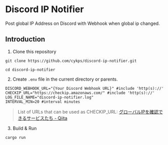 # Discord IP Notifier
Post global IP Address on Discord with Webhook when global ip changed.

## Introduction
1. Clone this repository
```
git clone https://github.com/cykps/discord-ip-notifier.git

cd discord-ip-notifier
```

2. Create `.env` file in  the current directory or parents.

```Dotenv
DISCORD_WEBHOOK_URL="{Your Discord Webhook URL}" #include 'http(s)://'
CHECKIP_URL="https://checkip.amazonaws.com/" #include 'http(s)://'
LOG_FILE_NAME="discord-ip-notifier.log"
INTERVAL_MIN=20 #interval minutes
```
> List of URLs that can be used as CHECKIP_URL: [グローバルIPを確認できるサービスたち - Qiita](https://qiita.com/fruscianteee/items/7fe2b2663d670e34d143)


3. Build & Run
```
cargo run
```
